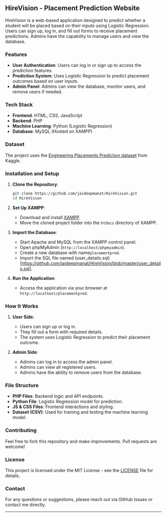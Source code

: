 ## **HireVision - Placement Prediction Website**

HireVision is a web-based application designed to predict whether a student will be placed based on their inputs using Logistic Regression. Users can sign up, log in, and fill out forms to receive placement predictions. Admins have the capability to manage users and view the database.

### **Features**

- **User Authentication**: Users can log in or sign up to access the prediction features.
- **Prediction System**: Uses Logistic Regression to predict placement outcomes based on user inputs.
- **Admin Panel**: Admins can view the database, monitor users, and remove users if needed.

### **Tech Stack**

- **Frontend**: HTML, CSS, JavaScript
- **Backend**: PHP
- **Machine Learning**: Python (Logistic Regression)
- **Database**: MySQL (Hosted on XAMPP)

### **Dataset**

The project uses the [Engineering Placements Prediction dataset](https://www.kaggle.com/datasets/tejashvi14/engineering-placements-prediction) from Kaggle.

### **Installation and Setup**

1. **Clone the Repository**:
   ```bash
   git clone https://github.com/jaideepmanat/HireVision.git
   cd HireVision
   ```

2. **Set Up XAMPP**:
   - Download and install [XAMPP](https://www.apachefriends.org/index.html).
   - Move the cloned project folder into the `htdocs` directory of XAMPP.

3. **Import the Database**:
   - Start Apache and MySQL from the XAMPP control panel.
   - Open phpMyAdmin (`http://localhost/phpmyadmin`).
   - Create a new database with name`placementpred`.
   - Import the SQL file named (user_details.sql)[https://github.com/jaideepmanat/HireVision/blob/master/user_details.sql].

4. **Run the Application**:
   - Access the application via your browser at `http://localhost/placementpred`.

### **How It Works**

1. **User Side**:
   - Users can sign up or log in.
   - They fill out a form with required details.
   - The system uses Logistic Regression to predict their placement outcome.

2. **Admin Side**:
   - Admins can log in to access the admin panel.
   - Admins can view all registered users.
   - Admins have the ability to remove users from the database.

### **File Structure**

- **PHP Files**: Backend logic and API endpoints.
- **Python File**: Logistic Regression model for prediction.
- **JS & CSS Files**: Frontend interactions and styling.
- **Dataset (CSV)**: Used for training and testing the machine learning model.

### **Contributing**

Feel free to fork this repository and make improvements. Pull requests are welcome!

### **License**

This project is licensed under the MIT License - see the [LICENSE](LICENSE) file for details.

### **Contact**

For any questions or suggestions, please reach out via GitHub Issues or contact me directly.

---
